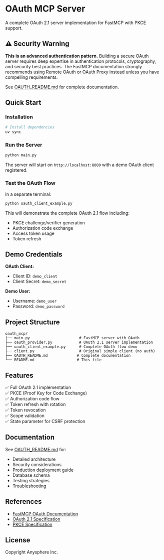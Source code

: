 # OAuth MCP Server

A complete OAuth 2.1 server implementation for FastMCP with PKCE support.

## ⚠️ Security Warning

**This is an advanced authentication pattern.** Building a secure OAuth server requires deep expertise in authentication protocols, cryptography, and security best practices. The FastMCP documentation strongly recommends using Remote OAuth or OAuth Proxy instead unless you have compelling requirements.

See [OAUTH_README.md](./OAUTH_README.md) for complete documentation.

## Quick Start

### Installation

```bash
# Install dependencies
uv sync
```

### Run the Server

```bash
python main.py
```

The server will start on `http://localhost:8000` with a demo OAuth client registered.

### Test the OAuth Flow

In a separate terminal:

```bash
python oauth_client_example.py
```

This will demonstrate the complete OAuth 2.1 flow including:
- PKCE challenge/verifier generation
- Authorization code exchange
- Access token usage
- Token refresh

## Demo Credentials

**OAuth Client:**
- Client ID: `demo_client`
- Client Secret: `demo_secret`

**Demo User:**
- Username: `demo_user`
- Password: `demo_password`

## Project Structure

```
oauth_mcp/
├── main.py                      # FastMCP server with OAuth
├── oauth_provider.py            # OAuth 2.1 server implementation
├── oauth_client_example.py      # Complete OAuth flow demo
├── client.py                    # Original simple client (no auth)
├── OAUTH_README.md             # Complete documentation
└── README.md                   # This file
```

## Features

✅ Full OAuth 2.1 implementation  
✅ PKCE (Proof Key for Code Exchange)  
✅ Authorization code flow  
✅ Token refresh with rotation  
✅ Token revocation  
✅ Scope validation  
✅ State parameter for CSRF protection  

## Documentation

See [OAUTH_README.md](./OAUTH_README.md) for:
- Detailed architecture
- Security considerations
- Production deployment guide
- Database schema
- Testing strategies
- Troubleshooting

## References

- [FastMCP OAuth Documentation](https://gofastmcp.com/servers/auth/full-oauth-server)
- [OAuth 2.1 Specification](https://datatracker.ietf.org/doc/html/draft-ietf-oauth-v2-1)
- [PKCE Specification](https://datatracker.ietf.org/doc/html/rfc7636)

## License

Copyright Anysphere Inc.

